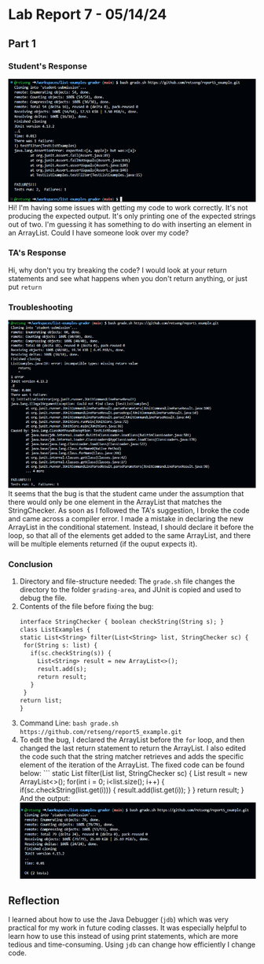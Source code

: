 # Lab Report 7 - 05/14/24
## Part 1
### Student's Response
![Image](report5_initial.png) \
Hi! I'm having some issues with getting my code to work correctly. It's not producing the expected output.
It's only printing one of the expected strings out of two. I'm guessing it has something to do with inserting 
an element in an ArrayList. Could I have someone look over my code?
### TA's Response
Hi, why don't you try breaking the code? I would look at your return statements and see what happens when
you don't return anything, or just put ```return```
### Troubleshooting
![Image](report5_2.png) \
It seems that the bug is that the student came under the assumption that there would only be one element in
the ArrayList that matches the StringChecker. As soon as I followed the TA's suggestion, I broke the code
and came across a compiler error. I made a mistake in declaring the new ArrayList in the conditional statement.
Instead, I should declare it before the loop, so that all of the elements get added to the same ArrayList,
and there will be multiple elements returned (if the ouput expects it).
### Conclusion
1. Directory and file-structure needed: The ```grade.sh``` file changes the directory to the folder ```grading-area```,
   and JUnit is copied and used to debug the file.
2. Contents of the file before fixing the bug:
   ```
   interface StringChecker { boolean checkString(String s); }
   class ListExamples {
   static List<String> filter(List<String> list, StringChecker sc) {
    for(String s: list) {
      if(sc.checkString(s)) {
        List<String> result = new ArrayList<>();
        result.add(s);
        return result;
      }
    }
   return list;
   }
   ```
3. Command Line: ```bash grade.sh https://github.com/retseng/report5_example.git```
4. To edit the bug, I declared the ArrayList before the ```for``` loop, and then changed the last return
      statement to return the ArrayList. I also edited the code such that the string matcher retrieves and
      adds the specific element of the iteration of the ArrayList. The fixed code can be found below:
         ```
         static List<String> filter(List<String> list, StringChecker sc) {
         List<String> result = new ArrayList<>();
         for(int i = 0; i<list.size(); i++) {
            if(sc.checkString(list.get(i))) {
              result.add(list.get(i));
            }
         }
         return result;
        }
 And the output:
![Image](report5_3.png) 

## Reflection
I learned about how to use the Java Debugger (```jdb```) which was very practical for my work in future
coding classes. It was especially helpful to learn how to use this instead of using print statements,
which are more tedious and time-consuming. Using ```jdb``` can change how efficiently I change code.



   
